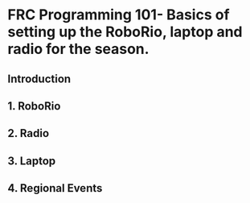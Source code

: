 # FRC Programming 101- Basics of setting up the RoboRio, laptop and radio for the season.

## Introduction

## 1. RoboRio

## 2. Radio

## 3. Laptop

## 4. Regional Events
